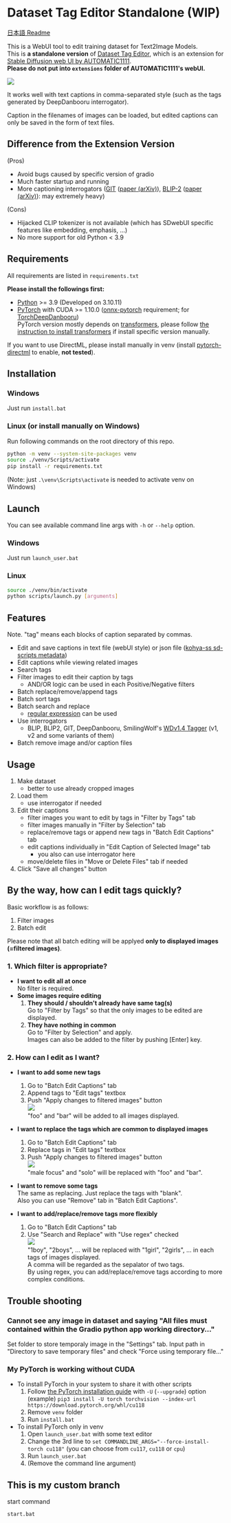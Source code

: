 # Dataset Tag Editor Standalone (WIP)

[日本語 Readme](README-JP.md)

This is a WebUI tool to edit training dataset for Text2Image Models.  
This is **a standalone version** of [Dataset Tag Editor](https://github.com/toshiaki1729/stable-diffusion-webui-dataset-tag-editor), which is an extension for [Stable Diffusion web UI by AUTOMATIC1111](https://github.com/AUTOMATIC1111/stable-diffusion-webui).  
**Please do not put into `extensions` folder of AUTOMATIC1111's webUI.**

![](pic/ss01.png)

It works well with text captions in comma-separated style (such as the tags generated by DeepDanbooru interrogator).

Caption in the filenames of images can be loaded, but edited captions can only be saved in the form of text files.

## Difference from the Extension Version
(Pros)  
- Avoid bugs caused by specific version of gradio
- Much faster startup and running
- More captioning interrogators ([GIT](https://huggingface.co/docs/transformers/model_doc/git) ([paper (arXiv)](https://arxiv.org/abs/2205.14100)), [BLIP-2](https://huggingface.co/docs/transformers/model_doc/blip-2) ([paper (arXiv)](https://arxiv.org/abs/2301.12597)): may extremely heavy)

(Cons)
- Hijacked CLIP tokenizer is not available (which has SDwebUI specific features like embedding, emphasis, …)
- No more support for old Python < 3.9


## Requirements
All requirements are listed in `requirements.txt`  


**Please install the followings first:**  
- [Python](https://www.python.org/) >= 3.9 (Developed on 3.10.11)  
- [PyTorch](https://pytorch.org/) with CUDA >= 1.10.0 ([onnx-pytorch](https://github.com/fumihwh/onnx-pytorch) requirement; for [TorchDeepDanbooru](https://github.com/AUTOMATIC1111/TorchDeepDanbooru))  
PyTorch version mostly depends on [transformers](https://github.com/huggingface/transformers), please follow [the instruction to install transformers](https://github.com/huggingface/transformers#installation) if install specific version manually.

If you want to use DirectML, please install manually in venv  (install [pytorch-directml](https://pypi.org/project/pytorch-directml/) to enable, **not tested**).


## Installation
### Windows
Just run `install.bat`  

### Linux (or install manually on Windows)
Run following commands on the root directory of this repo.
```sh
python -m venv --system-site-packages venv
source ./venv/Scripts/activate
pip install -r requirements.txt
```
(Note: just `.\venv\Scripts\activate` is needed to activate venv on Windows)


## Launch
You can see available command line args with `-h` or `--help` option.

### Windows
Just run `launch_user.bat`

### Linux
```sh
source ./venv/bin/activate
python scripts/launch.py [arguments]
```


## Features
Note. "tag" means each blocks of caption separated by commas.
- Edit and save captions in text file (webUI style) or json file ([kohya-ss sd-scripts metadata](https://github.com/kohya-ss/sd-scripts))
- Edit captions while viewing related images
- Search tags
- Filter images to edit their caption by tags
  - AND/OR logic can be used in each Positive/Negative filters
- Batch replace/remove/append tags
- Batch sort tags
- Batch search and replace
  - [regular expression](https://docs.python.org/3/library/re.html#regular-expression-syntax) can be used
- Use interrogators
  - BLIP, BLIP2, GIT, DeepDanbooru, SmilingWolf's [WDv1.4 Tagger](https://huggingface.co/SmilingWolf) (v1, v2 and some variants of them)
- Batch remove image and/or caption files


## Usage
1. Make dataset
    - better to use already cropped images
1. Load them
    - use interrogator if needed
1. Edit their captions
    - filter images you want to edit by tags in "Filter by Tags" tab
    - filter images manually in "Filter by Selection" tab
    - replace/remove tags or append new tags in "Batch Edit Captions" tab
    - edit captions individually in "Edit Caption of Selected Image" tab
      - you also can use interrogator here
    - move/delete files in "Move or Delete Files" tab if needed
1. Click "Save all changes" button


## By the way, how can I edit tags quickly?

Basic workflow is as follows:

1. Filter images
1. Batch edit

Please note that all batch editing will be applyed **only to displayed images (=filtered images)**.

### 1. Which filter is appropriate?
- **I want to edit all at once**  
  No filter is required.
- **Some images require editing**  
  1. **They should / shouldn't already have same tag(s)**  
    Go to "Filter by Tags" so that the only images to be edited are displayed.
  1. **They have nothing in common**  
    Go to "Filter by Selection" and apply.  
    Images can also be added to the filter by pushing [Enter] key.

### 2. How can I edit as I want?
- **I want to add some new tags**
  1. Go to "Batch Edit Captions" tab
  1. Append tags to "Edit tags" textbox
  1. Push "Apply changes to filtered images" button  
  ![](pic/ss08.png)  
  "foo" and "bar" will be added to all images displayed.

- **I want to replace the tags which are common to displayed images**
  1. Go to "Batch Edit Captions" tab
  1. Replace tags in "Edit tags" textbox
  1. Push "Apply changes to filtered images" button  
  ![](pic/ss09.png)  
  "male focus" and "solo" will be replaced with "foo" and "bar".

- **I want to remove some tags**  
  The same as replacing. Just replace the tags with "blank".  
  Also you can use "Remove" tab in "Batch Edit Captions".

- **I want to add/replace/remove tags more flexibly**
  1. Go to "Batch Edit Captions" tab
  2. Use "Search and Replace" with "Use regex" checked  
  ![](pic/ss10.png)  
  "1boy", "2boys", … will be replaced with "1girl", "2girls", … in each tags of images displayed.  
  A comma will be regarded as the sepalator of two tags.  
  By using regex, you can add/replace/remove tags according to more complex conditions.


## Trouble shooting
### Cannot see any image in dataset and saying "All files must contained within the Gradio python app working directory…"
Set folder to store temporaly image in the "Settings" tab.
Input path in "Directory to save temporary files" and check "Force using temporary file…"

### My PyTorch is working without CUDA
- To install PyTorch in your system to share it with other scripts
  1. Follow [the PyTorch installation guide](https://pytorch.org/get-started/locally/) with `-U` (`--upgrade`) option  
  (example) ```pip3 install -U torch torchvision --index-url https://download.pytorch.org/whl/cu118```
  1. Remove `venv` folder
  1. Run `install.bat`
- To install PyTorch only in venv
  1. Open `launch_user.bat` with some text editor
  2. Change the 3rd line to `set COMMANDLINE_ARGS="--force-install-torch cu118"` (you can choose from `cu117`, `cu118` or `cpu`)
  3. Run `launch_user.bat`
  4. (Remove the command line argument)

## This is my custom branch

start command

```
start.bat
```